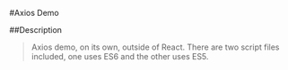 #Axios Demo

##Description

> Axios demo, on its own, outside of React. There are two script files included, one uses ES6 and the other uses ES5.